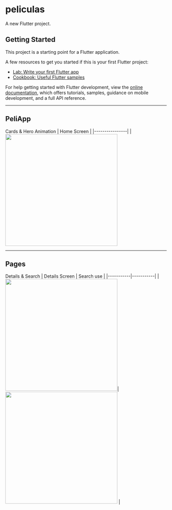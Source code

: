 # peliculas

A new Flutter project.

## Getting Started

This project is a starting point for a Flutter application.

A few resources to get you started if this is your first Flutter project:

- [Lab: Write your first Flutter app](https://docs.flutter.dev/get-started/codelab)
- [Cookbook: Useful Flutter samples](https://docs.flutter.dev/cookbook)

For help getting started with Flutter development, view the
[online documentation](https://docs.flutter.dev/), which offers tutorials,
samples, guidance on mobile development, and a full API reference.

___
## PeliApp
Cards & Hero Animation
| Home Screen |
|----------------|
|<img src="https://github.com/aalejonal91/Imagesandgif_proyects/blob/f8d68dee145b702b6d0921685f648df92b65d020/peli_apps.gif" width="350">


___
## Pages
Details & Search
 | Details Screen | Search use |
 |-----------|-----------|
 |<img src="https://github.com/aalejonal91/Imagesandgif_proyects/blob/f8d68dee145b702b6d0921685f648df92b65d020/detail_screen_peli_apps.gif" width="350" >|<img src="https://github.com/aalejonal91/Imagesandgif_proyects/blob/f8d68dee145b702b6d0921685f648df92b65d020/search_delegate_peli_apps.gif" width="350"> |


